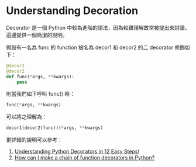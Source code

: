 # Understanding Decoration

Decorator 是一個 Python 中較為進階的語法，因為較難理解故常被提出來討論。這邊提供一個簡潔的說明。

假設有一名為 func 的 function 被名為 decor1 和 decor2 的二 decorator 修飾如下：

```python
@decor1
@decor2
def func(*args, **kwargs):
    pass
```

則當我們如下呼叫 func() 時：

```python
func(*args, **kwargs)
```

可以將之理解為：

```python
decor1(decor2(func))(*args, **kwargs)
```

更詳細的說明可以參考：

1. [Understanding Python Decorators in 12 Easy Steps!](http://simeonfranklin.com/blog/2012/jul/1/python-decorators-in-12-steps/)
2. [How can I make a chain of function decorators in Python?](http://stackoverflow.com/a/739679)